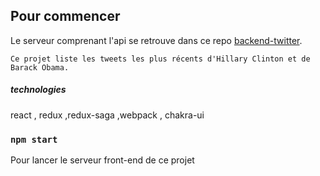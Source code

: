 ## Pour commencer

Le serveur comprenant l'api se retrouve dans ce repo [backend-twitter](https://github.com/eteka03/twitter_backend).

    Ce projet liste les tweets les plus récents d'Hillary Clinton et de Barack Obama.

##### technologies

react , redux ,redux-saga ,webpack , chakra-ui

### `npm start`

Pour lancer le serveur front-end de ce projet
